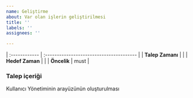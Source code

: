 ```yaml
---
name: Geliştirme
about: Var olan işlerin geliştirilmesi
title: ''
labels: ''
assignees: ''

---
```


| :------------ | :--------------------------------------- |
| **Talep Zamanı**  |                              |
| **Hedef Zaman**   |                           |
| **Öncelik**   | must                               |

### Talep içeriği
Kullanıcı Yönetiminin arayüzünün oluşturulması
